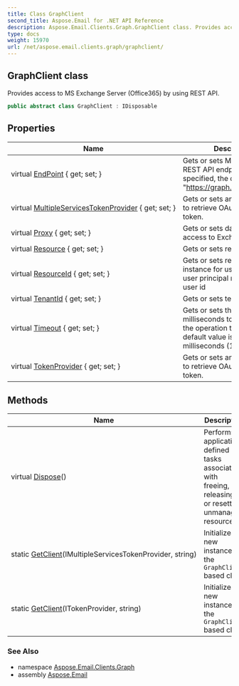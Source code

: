```yaml
---
title: Class GraphClient
second_title: Aspose.Email for .NET API Reference
description: Aspose.Email.Clients.Graph.GraphClient class. Provides access to MS Exchange Server Office365 by using REST API
type: docs
weight: 15970
url: /net/aspose.email.clients.graph/graphclient/
---
```

## GraphClient class

Provides access to MS Exchange Server (Office365) by using REST API.

```csharp
public abstract class GraphClient : IDisposable
```

## Properties

| Name | Description |
| --- | --- |
| virtual [EndPoint](../../aspose.email.clients.graph/graphclient/endpoint/) { get; set; } | Gets or sets Microsoft Graph REST API endpoint. If not specified, the default is "https://graph.microsoft.com". |
| virtual [MultipleServicesTokenProvider](../../aspose.email.clients.graph/graphclient/multipleservicestokenprovider/) { get; set; } | Gets or sets an object allows to retrieve OAuth access token. |
| virtual [Proxy](../../aspose.email.clients.graph/graphclient/proxy/) { get; set; } | Gets or sets data to proxy access to Exchange server. |
| virtual [Resource](../../aspose.email.clients.graph/graphclient/resource/) { get; set; } | Gets or sets resource type. |
| virtual [ResourceId](../../aspose.email.clients.graph/graphclient/resourceid/) { get; set; } | Gets or sets resource id. For instance for users it may be user principal name (UPN) or user id |
| virtual [TenantId](../../aspose.email.clients.graph/graphclient/tenantid/) { get; set; } | Gets or sets tenant identifier |
| virtual [Timeout](../../aspose.email.clients.graph/graphclient/timeout/) { get; set; } | Gets or sets the number of milliseconds to wait before the operation times out. The default value is 100,000 milliseconds (100 seconds). |
| virtual [TokenProvider](../../aspose.email.clients.graph/graphclient/tokenprovider/) { get; set; } | Gets or sets an object allows to retrieve OAuth access token. |

## Methods

| Name | Description |
| --- | --- |
| virtual [Dispose](../../aspose.email.clients.graph/graphclient/dispose/)() | Performs application-defined tasks associated with freeing, releasing, or resetting unmanaged resources. |
| static [GetClient](../../aspose.email.clients.graph/graphclient/getclient/#getclient)(IMultipleServicesTokenProvider, string) | Initializes a new instance of the `GraphClient` based class |
| static [GetClient](../../aspose.email.clients.graph/graphclient/getclient/#getclient_1)(ITokenProvider, string) | Initializes a new instance of the `GraphClient` based class |

### See Also

* namespace [Aspose.Email.Clients.Graph](../../aspose.email.clients.graph/)
* assembly [Aspose.Email](../../)


